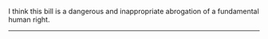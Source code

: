 I think this bill is a dangerous and inappropriate abrogation of a fundamental human right.


-----

